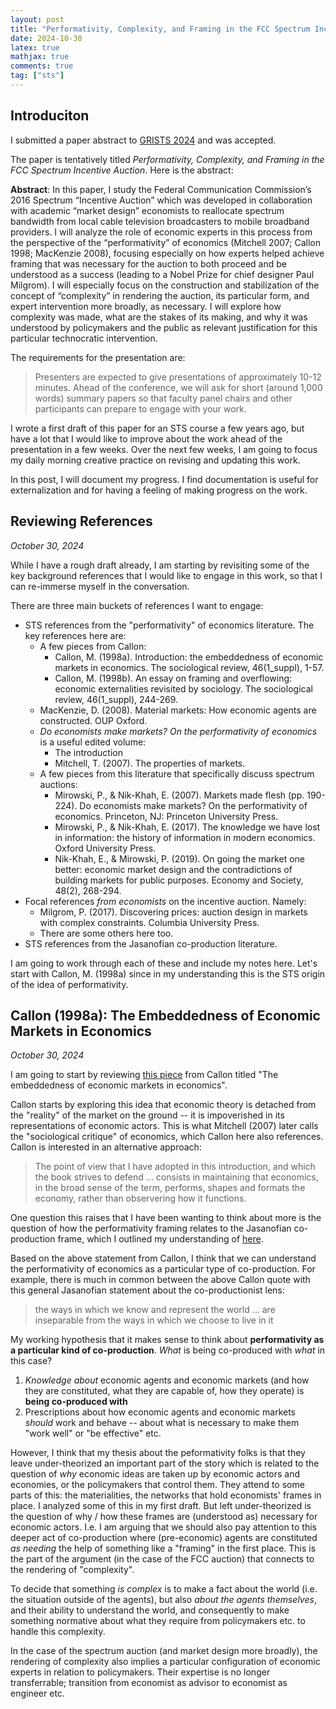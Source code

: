 ```yaml
---
layout: post
title: "Performativity, Complexity, and Framing in the FCC Spectrum Incentive Auction"
date: 2024-10-30
latex: true
mathjax: true
comments: true
tag: ["sts"]
---
```


## Introduciton

I submitted a paper abstract to [GRISTS 2024](https://gristsconference.wordpress.com/grists-2024/) and was accepted. 

The paper is tentatively titled *Performativity, Complexity, and Framing in the FCC Spectrum Incentive Auction*. Here is the abstract: 

**Abstract**: In this paper, I study the Federal Communication Commission’s 2016 Spectrum “Incentive Auction” which was developed in collaboration with academic “market design” economists to reallocate spectrum bandwidth from local cable television broadcasters to mobile broadband providers. I will analyze the role of economic experts in this process from the perspective of the “performativity” of economics (Mitchell 2007; Callon 1998; MacKenzie 2008), focusing especially on how experts helped achieve framing that was necessary for the auction to both proceed and be understood as a success (leading to a Nobel Prize for chief designer Paul Milgrom). I will especially focus on the construction and stabilization of the concept of “complexity” in rendering the auction, its particular form, and expert intervention more broadly, as necessary. I will explore how complexity was made, what are the stakes of its making, and why it was understood by policymakers and the public as relevant justification for this particular technocratic intervention. 

The requirements for the presentation are: 

> Presenters are expected to give presentations of approximately 10-12 minutes. Ahead of the conference, we will ask for short (around 1,000 words) summary papers so that faculty panel chairs and other participants can prepare to engage with your work.

I wrote a first draft of this paper for an STS course a few years ago, but have a lot that I would like to improve about the work ahead of the presentation in a few weeks. Over the next few weeks, I am going to focus my daily morning creative practice on revising and updating this work. 

In this post, I will document my progress. I find documentation is useful for externalization and for having a feeling of making progress on the work. 

## Reviewing References

*October 30, 2024*

While I have a rough draft already, I am starting by revisiting some of the key background references that I would like to engage in this work, so that I can re-immerse myself in the conversation.

There are three main buckets of references I want to engage: 

* STS references from the "performativity" of economics literature. The key references here are: 
    * A few pieces from Callon: 
        * Callon, M. (1998a). Introduction: the embeddedness of economic markets in economics. The sociological review, 46(1_suppl), 1-57.
        * Callon, M. (1998b). An essay on framing and overflowing: economic externalities revisited by sociology. The sociological review, 46(1_suppl), 244-269.
    * MacKenzie, D. (2008). Material markets: How economic agents are constructed. OUP Oxford.
    * *Do economists make markets? On the performativity of economics* is a useful edited volume: 
        * The introduction
        * Mitchell, T. (2007). The properties of markets. 
    * A few pieces from this literature that specifically discuss spectrum auctions: 
        * Mirowski, P., & Nik-Khah, E. (2007). Markets made flesh (pp. 190-224). Do economists make markets? On the performativity of economics. Princeton, NJ: Princeton University Press.
        * Mirowski, P., & Nik-Khah, E. (2017). The knowledge we have lost in information: the history of information in modern economics. Oxford University Press.
        * Nik-Khah, E., & Mirowski, P. (2019). On going the market one better: economic market design and the contradictions of building markets for public purposes. Economy and Society, 48(2), 268-294.
* Focal references *from economists* on the incentive auction. Namely: 
    * Milgrom, P. (2017). Discovering prices: auction design in markets with complex constraints. Columbia University Press.
    * There are some others here too. 
* STS references from the Jasanofian co-production literature.

I am going to work through each of these and include my notes here. Let's start with Callon, M. (1998a) since in my understanding this is the STS origin of the idea of performativity. 

## Callon (1998a): The Embeddedness of Economic Markets in Economics

*October 30, 2024*

I am going to start by reviewing [this piece](https://journals.sagepub.com/doi/abs/10.1111/j.1467-954x.1998.tb03468.x) from Callon titled "The embeddedness of economic markets in economics".

Callon starts by exploring this idea that economic theory is detached from the "reality" of the market on the ground -- it is impoverished in its representations of economic actors. This is what Mitchell (2007) later calls the "sociological critique" of economics, which Callon here also references. Callon is interested in an alternative approach: 

> The point of view that I have adopted in this introduction, and which the book strives to defend ... consists in maintaining that economics, in the broad sense of the term, performs, shapes and formats the economy, rather than observering how it functions.

One question this raises that I have been wanting to think about more is the question of how the performativity framing relates to the Jasanofian co-production frame, which I outlined my understanding of [here](https://jeffreyfossett.com/2021/09/21/notes-on-coproduction.html). 

Based on the above statement from Callon, I think that we can understand the performativity of economics as a particular type of co-production. For example, there is much in common between the above Callon quote with this general Jasanofian statement about the co-productionist lens: 

> the ways in which we know and represent the world … are inseparable from the ways in which we choose to live in it

My working hypothesis that it makes sense to think about **performativity as a particular kind of co-production**. *What* is being co-produced with *what* in this case? 

1. *Knowledge about* economic agents and economic markets (and how they are constituted, what they are capable of, how they operate) is **being co-produced with**
2. Prescriptions about how economic agents and economic markets *should* work and behave -- about what is necessary to make them "work well" or "be effective" etc. 

However, I think that my thesis about the peformativity folks is that they leave under-theorized an important part of the story which is related to the question of *why* economic ideas are taken up by economic actors and economies, or the policymakers that control them. They attend to some parts of this: the materialities, the networks that hold economists' frames in place. I analyzed some of this in my first draft. But left under-theorized is the question of why / how these frames are (understood as) necessary for economic actors. I.e. I am arguing that we should also pay attention to this deeper act of co-production where (pre-economic) agents are constituted *as needing* the help of something like a "framing" in the first place. This is the part of the argument (in the case of the FCC auction) that connects to the rendering of "complexity". 

To decide that something *is complex* is to make a fact about the world (i.e. the situation outside of the agents), but also *about the agents themselves*, and their ability to understand the world, and consequently to make something normative about what they require from policymakers etc. to handle this complexity. 

In the case of the spectrum auction (and market design more broadly), the rendering of complexity also implies a particular configuration of economic experts in relation to policymakers. Their expertise is no longer transferrable; transition from economist as advisor to economist as engineer etc. 

<!-- OK, I think that that is the working hypothesis of my argument. Now back to Callon. Callon discusses Guesnerie's definition of a market. A market is: 

> a coordination device in which a) the agents pursue their own interests and to this end perform economic calculations which can be seen as an operation of optimization and/or maximization; b) the agents generally have divergent interests, which lead them to engage in c) transactions which resolve the conflict by defining a price. 

Callon generally likes this framing. He elaborates: 

> the market implies a peculiar anthropology, one which assumes a calculative agent or more precisely what we might call "calculative agencies". 

What is a calculative agency?  -->